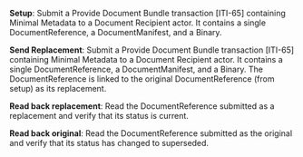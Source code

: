 **Setup**: Submit a Provide Document Bundle transaction [ITI-65] containing Minimal Metadata to a Document Recipient
actor. It contains a single DocumentReference, a DocumentManifest, and a Binary.

**Send Replacement**: Submit a Provide Document Bundle transaction [ITI-65] containing Minimal Metadata to a Document Recipient
actor. It contains a single DocumentReference, a DocumentManifest, and a Binary. The DocumentReference is
linked to the original DocumentReference (from setup) as its replacement.

**Read back replacement**: Read the DocumentReference submitted as a replacement and verify that its status
is current.

**Read back original**: Read the DocumentReference submitted as the original and verify that its status
has changed to superseded.

